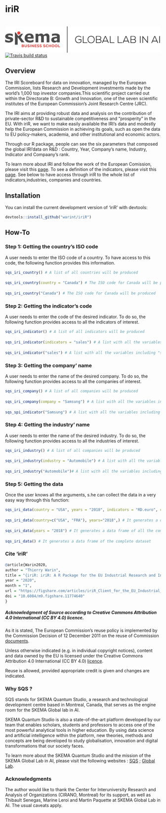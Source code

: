 
<!-- README.md is generated from README.Rmd. Please edit that file -->

# iriR

# <img src="man/figures/LOGO.png" align="right" />

<!-- badges: start -->

[![Travis build
status](https://travis-ci.org/warint/iriR.svg?branch=master)](https://travis-ci.org/warint/iriR)
<!-- badges: end -->

## Overview

The IRI Scoreboard for data on innovation, managed by the European
Commission, lists Research and Development investments made by the
world’s 1,000 top investor companies.This scientific project carried
out within the Directorate B: Growth and Innovation, one of the seven
scientific institutes of the European Commission’s Joint Research Centre
(JRC).

The IRI aims at providing robust data and analysis on the contribution
of private-sector R\&D to sustainable competitiveness and “prosperity”
in the EU. With iriR, we want to make easily available the IRI’s data
and modestly help the European Commission in achieving its goals, such
as open the data to EU policy-makers, academia, and other institutional
and economic actors.

Through our R package, people can see the six parameters that composed
the global IRI’data on R\&D : Country, Year, Company’s name, Industry,
Indicator and Compaany’s rank.

To learn more about IRI and follow the work of the European Comission,
please visit this [page](https://iri.jrc.ec.europa.eu/home/). To see a
definition of the indicators, please visit this
[page](https://iri.jrc.ec.europa.eu/sites/default/files/2019-12/SB2019_Final_18Dec2019_0.pdf).
See below to have access through iriR to the whole list of
indicators,industries, companies and countries.

## Installation

You can install the current development version of ‘iriR’ with devtools:

``` r
devtools::install_github("warint/iriR")
```

## How-To

### Step 1: Getting the country’s ISO code

A user needs to enter the ISO code of a country. To have access to this
code, the following function provides this information.

``` r
sqs_iri_country() # A list of all countries will be produced

sqs_iri_country(country = "Canada") # The ISO code for Canada will be produced

sqs_iri_country("Canada") # The ISO code for Canada will be produced
```

### Step 2: Getting the indicator’s code

A user needs to enter the code of the desired indicator. To do so, the
following function provides access to all the indicators of interest.

``` r
sqs_iri_indicator() # A list of all indicators will be produced

sqs_iri_indicator(indicators = "sales") # A list with all the variables including "sales" will be produced

sqs_iri_indicator("sales") # A list with all the variables including "sales" will be produced
```

### Step 3: Getting the company’ name

A user needs to enter the name of the desired company. To do so, the
following function provides access to all the companies of interest.

``` r
sqs_iri_company() # A list of all companies will be produced

sqs_iri_company(company = "Samsung") # A list with all the variables including "Samsung" will be produced

sqs_spi_indicator("Samsung") # A list with all the variables including "Samsung" will be produced
```

### Step 4: Getting the industry’ name

A user needs to enter the name of the desired industry. To do so, the
following function provides access to all the industries of interest.

``` r
sqs_iri_industry() # A list of all companies will be produced

sqs_iri_industry(industry = "Automobile") # A list with all the variables including "Automobile" will be produced

sqs_iri_industry("Automobile")# A list with all the variables including "Automobile" will be produced
```

### Step 5: Getting the data

Once the user knows all the arguments, s.he can collect the data in a
very easy way through this
function:

``` r
sqs_iri_data(country = "USA", years = "2018", indicators = "RD.euro", company = "FORD MOTOR", industry = "Automobiles & Parts", rank = 14)  # It generates a data frame of the overall IRI data for American company "FORD MOTOR" in 2018.

sqs_iri_data(country=c("USA", "FRA"), years="2018",) # It generates a data frame of all the companies data from all the industries for the USA and France in 2018.

sqs_iri_data(years = "2018") # It generates a data frame of all the companies data for from all the industries for all the countries in 2018.

sqs_iri_data() # It generates a data frame of the complete dataset
```

### Cite ‘iriR’

``` r
@article{Warin2020,
author = "Thierry Warin",
title = "{iriR: iriR: A R Package for the EU Industrial Research and Industry Scoreboard}",
year = "2020",
month = "1",
url = "https://figshare.com/articles/iriR_Client_for_the_EU_Industrial_Research_and_Industry_Scoreboard/11774640",
doi = "10.6084/m9.figshare.11774640"
}
```

##### Acknowledgment of Source according to Creative Commons Attribution 4.0 International (CC BY 4.0) licence.

As it is stated, The European Commission’s reuse policy is implemented
by the Commission Decision of 12 December 2011 on the reuse of
Commission
[documents](https://eur-lex.europa.eu/legal-content/EN/TXT/?uri=CELEX:32011D0833).

Unless otherwise indicated (e.g. in individual copyright notices),
content and data owned by the EU is licensed under the Creative Commons
Attribution 4.0 International (CC BY 4.0)
[licence](https://creativecommons.org/licenses/by/4.0/).

Reuse is allowed, provided appropriate credit is given and changes are
indicated.

### Why SQS ?

SQS stands for SKEMA Quantum Studio, a research and technological
development centre based in Montreal, Canada, that serves as the engine
room for the SKEMA Global lab in AI.

SKEMA Quantum Studio is also a state-of-the-art platform developed by
our team that enables scholars, students and professors to access one of
the most powerful analytical tools in higher education. By using data
science and artificial intelligence within the platform, new theories,
methods and concepts are being developed to study globalisation,
innovation and digital transformations that our society faces.

To learn more about the SKEMA Quantum Studio and the mission of the
SKEMA Global Lab in AI, please visit the following websites :
[SQS](https://quantumstudio.skemagloballab.io) ; [Global
Lab](https://skemagloballab.io/).

### Acknowledgments

The author would like to thank the Center for Interuniversity Research
and Analysis of Organizations (CIRANO, Montreal) for its support, as
well as Thibault Senegas, Marine Leroi and Martin Paquette at SKEMA
Global Lab in AI. The usual caveats apply.
